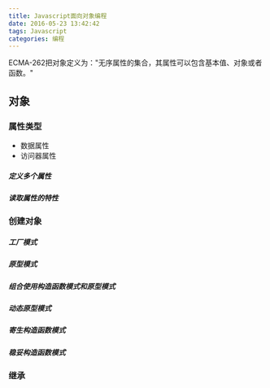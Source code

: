 ```yaml
---
title: Javascript面向对象编程
date: 2016-05-23 13:42:42
tags: Javascript
categories: 编程
---
```

ECMA-262把对象定义为："无序属性的集合，其属性可以包含基本值、对象或者函数。"

## 对象

### 属性类型
- 数据属性
- 访问器属性

##### 定义多个属性

##### 读取属性的特性

### 创建对象

##### 工厂模式

##### 原型模式

##### 组合使用构造函数模式和原型模式

##### 动态原型模式

##### 寄生构造函数模式

##### 稳妥构造函数模式

### 继承
